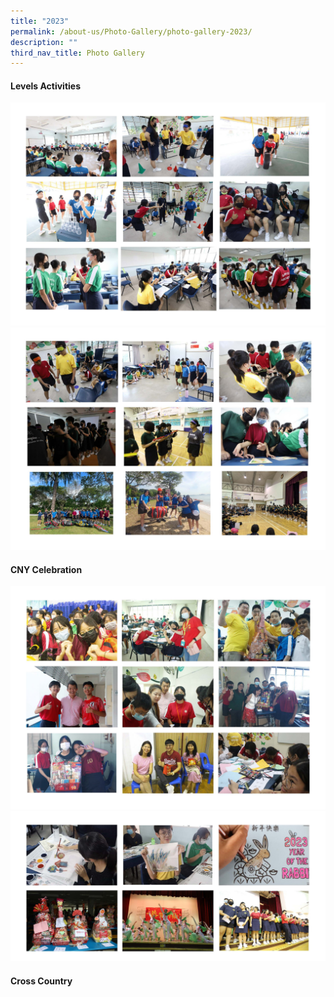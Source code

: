 ```yaml
---
title: "2023"
permalink: /about-us/Photo-Gallery/photo-gallery-2023/
description: ""
third_nav_title: Photo Gallery
---
```

#### Levels Activities
![](/images/2023%20Levels%20activities_Page_1.jpg)
![](/images/2023%20Levels%20activities_Page_2.jpg)


#### CNY Celebration
![](/images/2023%20CNY_Page_1.jpg)
![](/images/2023%20CNY_Page_2.jpg)


#### Cross Country